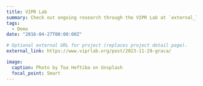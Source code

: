 ```yaml
---
title: VIPR Lab 
summary: Check out ongoing research through the VIPR Lab at `external_link`.
tags:
  - Demo
date: "2016-04-27T00:00:00Z"

# Optional external URL for project (replaces project detail page).
external_link: https://www.viprlab.org/post/2023-11-29-graca/

image:
  caption: Photo by Toa Heftiba on Unsplash
  focal_point: Smart
---
```


